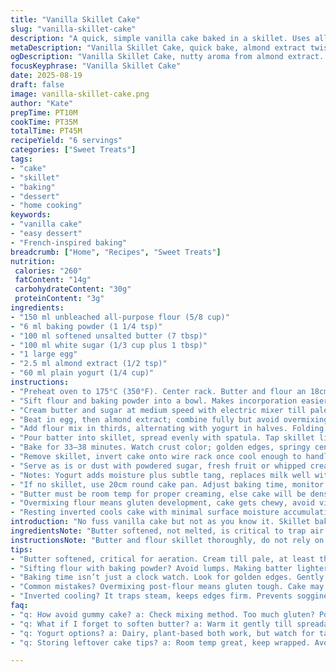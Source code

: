 ```yaml
---
title: "Vanilla Skillet Cake"
slug: "vanilla-skillet-cake"
description: "A quick, simple vanilla cake baked in a skillet. Uses all-purpose flour and baking powder combined with butter, sugar, and egg. Vanilla extract swapped for almond extract for a nutty aroma. Milk replaced by half plain yogurt for moisture and tang. Baked around 35 minutes; tactile cues guide readiness. The method flips usual mixing and baking steps. Cake cools inverted atop the skillet, making for easy release. A technique swap aside, the fundamentals remain: creaming butter and sugar, folding, alternating wet and dry. A practical twist, avoiding specialized pans. Easy substitutions outlined, troubleshooting typical pitfalls like dense crumb or sticking. Reliable for unsweetened, simple dessert needs. Savory twist suggested for advanced cooks."
metaDescription: "Vanilla Skillet Cake, quick bake, almond extract twist. Cream butter right for fluffy finish. Sensory cues guide doneness."
ogDescription: "Vanilla Skillet Cake, nutty aroma from almond extract. Simple bake, creamed butter texture ensures lightness. Watch for golden edges."
focusKeyphrase: "Vanilla Skillet Cake"
date: 2025-08-19
draft: false
image: vanilla-skillet-cake.png
author: "Kate"
prepTime: PT10M
cookTime: PT35M
totalTime: PT45M
recipeYield: "6 servings"
categories: ["Sweet Treats"]
tags:
- "cake"
- "skillet"
- "baking"
- "dessert"
- "home cooking"
keywords:
- "vanilla cake"
- "easy dessert"
- "French-inspired baking"
breadcrumb: ["Home", "Recipes", "Sweet Treats"]
nutrition: 
 calories: "260"
 fatContent: "14g"
 carbohydrateContent: "30g"
 proteinContent: "3g"
ingredients:
- "150 ml unbleached all-purpose flour (5/8 cup)"
- "6 ml baking powder (1 1/4 tsp)"
- "100 ml softened unsalted butter (7 tbsp)"
- "100 ml white sugar (1/3 cup plus 1 tbsp)"
- "1 large egg"
- "2.5 ml almond extract (1/2 tsp)"
- "60 ml plain yogurt (1/4 cup)"
instructions:
- "Preheat oven to 175°C (350°F). Center rack. Butter and flour an 18cm (7 inch) oven-safe skillet or heavy-bottomed pan, roughly 2 liters capacity. Skip non-stick sprays; butter adds flavor and texture."
- "Sift flour and baking powder into a bowl. Makes incorporation easier, avoids lumps."
- "Cream butter and sugar at medium speed with electric mixer till pale and fluffy. Key here; creaming traps air, sets cake’s texture."
- "Beat in egg, then almond extract; combine fully but avoid overmixing or batter will toughen."
- "Add flour mix in thirds, alternating with yogurt in halves. Folding gently by hand saves some lightness. Thick batter will loosen slightly, signaling readiness."
- "Pour batter into skillet, spread evenly with spatula. Tap skillet lightly on counter to release air bubbles."
- "Bake for 33–38 minutes. Watch crust color; golden edges, springy center. Use toothpick test: inserted clean or crumbs attached, done. Too moist means longer bake, not dry; cake continues cooking resting."
- "Remove skillet, invert cake onto wire rack once cool enough to handle. Leave pan on cake during cooling to avoid cracking and aid shape set."
- "Serve as is or dust with powdered sugar, fresh fruit or whipped cream if you want extras."
- "Notes: Yogurt adds moisture plus subtle tang, replaces milk well without thinning batter. Almond extract swaps vanilla for subtle nutty flavor but keep extract quantity low to prevent overpowering."
- "If no skillet, use 20cm round cake pan. Adjust baking time, monitor doneness closely."
- "Butter must be room temp for proper creaming, else cake will be dense."
- "Overmixing flour means gluten development, cake gets chewy, avoid vigorous mixing after flour addition."
- "Resting inverted cools cake with minimal surface moisture accumulation and preserves crisp edges."
introduction: "No fuss vanilla cake but not as you know it. Skillet baking, not pan, means better crust and even rising but you must butter and flour well. Creaming the butter and sugar is where lightness starts, if you skimp here you’ll regret later. Almond extract swaps vanilla because it’s less common, nutty, and plays well with the yogurt’s tang. Yogurt instead of milk thickens the body, adds moisture without runny batter. Mix carefully, folding in dry ingredients avoids gluten overload, which means no toughness in bite. Oven cues are your guide—watch color, poke the cake, springy center, not just timer. Cooling inverted is a chef’s trick to keep cake moist but with firm crust. Basic ingredients with a subtle twist. No gimmicks. Only fundamentals you rely on."
ingredientsNote: "Butter softened, not melted, is critical to trap air during creaming. Sugar amount reduced slightly to counter yogurt’s mild tang. Plain yogurt chosen to balance texture and acidity, replace the milk you might lack or want to enrich. Baking powder quantity increased a notch to balance heavier batter from yogurt. Almond extract introduces a faintly toasted aroma instead of vanilla’s floral note, good when vanilla extract goes missing or you want less familiar taste. Flour sifted with baking powder ensures even leavening, no clumps forming dense pockets. White sugar used for neutral sweetness; brown sugar will change flavor and texture noticeably. Adjust sugar slightly if substituting dairy or non-dairy yogurt for moisture content differences."
instructionsNote: "Butter and flour skillet thoroughly, do not rely on spray or skip this step—cake sticking is a common failure here. Crema butter and sugar until pale and aerated, min 3 minutes at medium-high speed; anything less results in denser crumb. Incorporate egg and extract fully without overbeating, which can break emulsions and ruin texture. Alternate dry flour mix with yogurt in thirds, fold with rubber spatula gently; mixing post-flour addition ruins texture by developing gluten. Batter consistency should be pourable but thick, soft spatula scoop. Baking time is approximate: sensory cues are paramount—golden edges, slightly cracked top, springs back when lightly touched, and toothpick test. Don’t rush removing from oven, residual heat finishes bake. Cool cake upside down on wired rack with skillet in place to trap steam, supports crumb with crisp crust. Not doing so risks broken crust, soggy edges. Can be dusted with sugar or served with fruit for bright contrast but straightforward works as a blank canvas."
tips:
- "Butter softened, critical for aeration. Cream till pale, at least three minutes. Not enough air means a denser cake. Watch for fluffiness. Milk for yogurt adjustment? Moisture balance changes."
- "Sifting flour with baking powder? Avoid lumps. Making batter lighter. Clumps mean dense bites. Measure accurately too. Don’t forget butter flour pan. No sticking mess means better release."
- "Baking time isn’t just a clock watch. Look for golden edges. Gently press center. Should spring back. Toothpick test, that’s key. If moist, longer bake, but no overbake too."
- "Common mistakes? Overmixing post-flour means gluten tough. Cake may sink or come out gummy. Rainbow of baking issues—know them. Be cautious with too-cold ingredients."
- "Inverted cooling? It traps steam, keeps edges firm. Prevents sogginess too. Easy fix for moisture on top. If edges burn, lower rack next time, you’ll save it."
faq:
- "q: How avoid gummy cake? a: Check mixing method. Too much gluten? Possible. Cream well, keep temperature even. Bake fully too."
- "q: What if I forget to soften butter? a: Warm it gently till spreadable. No full melt. Cool dough could reduce rise. Keep creaming time consistent."
- "q: Yogurt options? a: Dairy, plant-based both work, but watch for tang. Experiment with texture, might need adjustments in recipes. Non-dairy replacements need monitoring."
- "q: Storing leftover cake tips? a: Room temp great, keep wrapped. Avoid drying. Fridge dries quicker. Reheat? Low heat to soften crust. Adjust to keep edges from crumbling."

---
```

